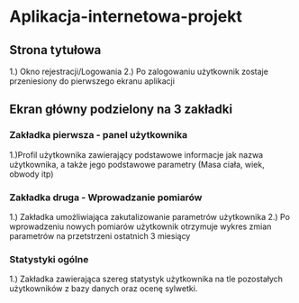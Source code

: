 # Aplikacja-internetowa-projekt
## Strona tytułowa

1.) Okno rejestracji/Logowania 
2.) Po zalogowaniu użytkownik zostaje przeniesiony do pierwszego ekranu aplikacji

## Ekran główny podzielony na 3 zakładki
### Zakładka pierwsza - panel użytkownika

1.)Profil użytkownika zawierający podstawowe informacje jak nazwa użytkownika, a także jego podstawowe parametry (Masa ciała, wiek, obwody itp)

### Zakładka druga - Wprowadzanie pomiarów

1.) Zakładka umożliwiająca zakutalizowanie parametrów użytkownika 2.) Po wprowadzeniu nowych pomiarów użytkownik otrzymuje wykres zmian parametrów na przetstrzeni ostatnich 3 miesiący

### Statystyki ogólne

1.) Zakładka zawierająca szereg statystyk użytkownika na tle pozostałych użytkowników z bazy danych oraz ocenę sylwetki.

